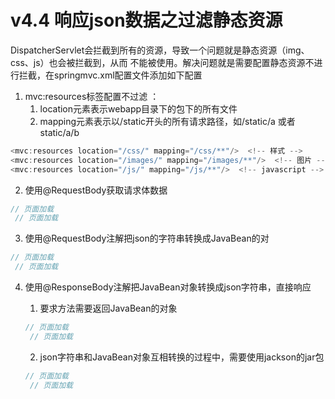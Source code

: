 # v4.4 响应json数据之过滤静态资源

DispatcherServlet会拦截到所有的资源，导致一个问题就是静态资源（img、css、js）也会被拦截到，从而 不能被使用。解决问题就是需要配置静态资源不进行拦截，在springmvc.xml配置文件添加如下配置 

1. mvc:resources标签配置不过滤 ：
    1. location元素表示webapp目录下的包下的所有文件
    2. mapping元素表示以/static开头的所有请求路径，如/static/a 或者static/a/b
    
    
 ```java
 <mvc:resources location="/css/" mapping="/css/**"/>  <!-- 样式 -->
 <mvc:resources location="/images/" mapping="/images/**"/>  <!-- 图片 --> 
 <mvc:resources location="/js/" mapping="/js/**"/>  <!-- javascript -->
```

2. 使用@RequestBody获取请求体数据

```java
// 页面加载
 // 页面加载
```
3. 使用@RequestBody注解把json的字符串转换成JavaBean的对

```java
// 页面加载
 // 页面加载
```


4. 使用@ResponseBody注解把JavaBean对象转换成json字符串，直接响应 
    1. 要求方法需要返回JavaBean的对象
    ```java
    // 页面加载
     // 页面加载
    ```
    2. json字符串和JavaBean对象互相转换的过程中，需要使用jackson的jar包
    
    ```java
    // 页面加载
     // 页面加载
    ```